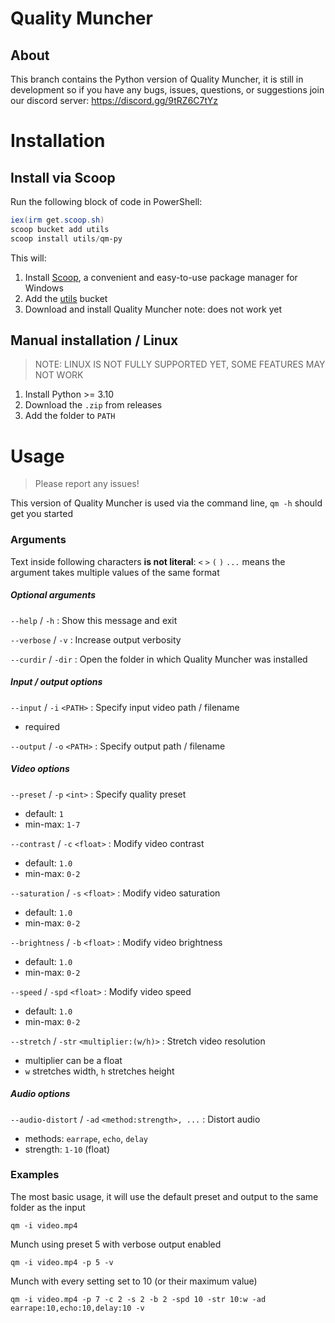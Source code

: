 # Quality Muncher

## About
This branch contains the Python version of Quality Muncher, it is still in
development so if you have any bugs, issues, questions, or suggestions join our discord server: https://discord.gg/9tRZ6C7tYz

# Installation

## Install via Scoop
Run the following block of code in PowerShell:

```powershell
iex(irm get.scoop.sh)
scoop bucket add utils
scoop install utils/qm-py
```
This will:
1. Install [Scoop](https://scoop.sh), a convenient and easy-to-use package manager for Windows
2. Add the [utils](https://github.com/couleur-tweak-tips/utils) bucket
3. Download and install Quality Muncher
note: does not work yet


## Manual installation / Linux
> NOTE: LINUX IS NOT FULLY SUPPORTED YET, SOME FEATURES MAY NOT WORK

1. Install Python >= 3.10
2. Download the `.zip` from releases
3. Add the folder to `PATH`

# Usage
> Please report any issues!

This version of Quality Muncher is used via the command line, `qm -h` should get you started

### Arguments
Text inside following characters **is not literal**: `<` `>` `(` `)`
`...` means the argument takes multiple values of the same format


##### Optional arguments
`--help` / `-h`
: Show this message and exit

`--verbose` / `-v`
: Increase output verbosity

`--curdir` / `-dir`
: Open the folder in which Quality Muncher was installed

##### Input / output options

`--input` / `-i` `<PATH>`
: Specify input video path / filename
  - required

`--output` / `-o` `<PATH>`
: Specify output path / filename

##### Video options

`--preset` / `-p` `<int>`
: Specify quality preset
  - default: `1`
  - min-max: `1-7`

`--contrast` / `-c` `<float>`
: Modify video contrast
  - default: `1.0`
  - min-max: `0-2`

`--saturation` / `-s` `<float>`
: Modify video saturation
  - default: `1.0`
  - min-max: `0-2`

`--brightness` / `-b` `<float>`
: Modify video brightness
  - default: `1.0`
  - min-max: `0-2`

`--speed` / `-spd` `<float>`
: Modify video speed
  - default: `1.0`
  - min-max: `0-2`

`--stretch` / `-str` `<multiplier:(w/h)>`
: Stretch video resolution
  - multiplier can be a float
  - `w` stretches width, `h` stretches height

##### Audio options

`--audio-distort` / `-ad` `<method:strength>, ...`
: Distort audio
  - methods: `earrape`, `echo`, `delay`
  - strength: `1-10` (float)



### Examples
The most basic usage, it will use the default preset and output to the same folder as the input
```
qm -i video.mp4
```

Munch using preset 5 with verbose output enabled
```
qm -i video.mp4 -p 5 -v
```

Munch with every setting set to 10 (or their maximum value)
```
qm -i video.mp4 -p 7 -c 2 -s 2 -b 2 -spd 10 -str 10:w -ad earrape:10,echo:10,delay:10 -v
```
